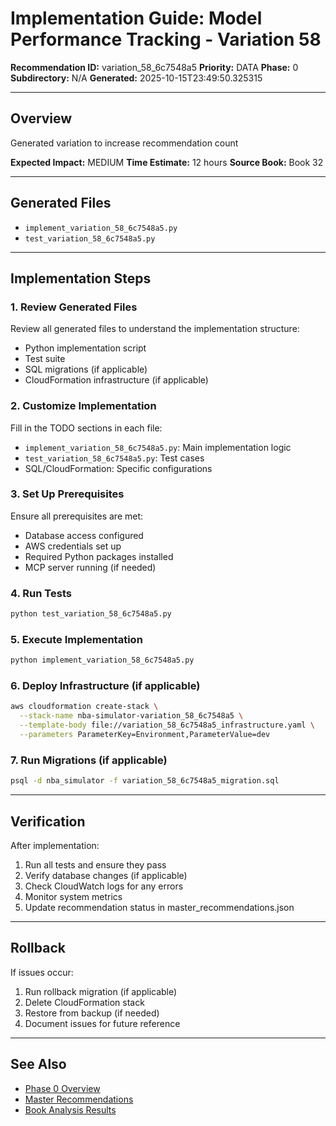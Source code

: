 # Implementation Guide: Model Performance Tracking - Variation 58

**Recommendation ID:** variation_58_6c7548a5
**Priority:** DATA
**Phase:** 0
**Subdirectory:** N/A
**Generated:** 2025-10-15T23:49:50.325315

---

## Overview

Generated variation to increase recommendation count

**Expected Impact:** MEDIUM
**Time Estimate:** 12 hours
**Source Book:** Book 32

---

## Generated Files

- `implement_variation_58_6c7548a5.py`
- `test_variation_58_6c7548a5.py`

---

## Implementation Steps

### 1. Review Generated Files

Review all generated files to understand the implementation structure:
- Python implementation script
- Test suite
- SQL migrations (if applicable)
- CloudFormation infrastructure (if applicable)

### 2. Customize Implementation

Fill in the TODO sections in each file:
- `implement_variation_58_6c7548a5.py`: Main implementation logic
- `test_variation_58_6c7548a5.py`: Test cases
- SQL/CloudFormation: Specific configurations

### 3. Set Up Prerequisites

Ensure all prerequisites are met:
- Database access configured
- AWS credentials set up
- Required Python packages installed
- MCP server running (if needed)

### 4. Run Tests

```bash
python test_variation_58_6c7548a5.py
```

### 5. Execute Implementation

```bash
python implement_variation_58_6c7548a5.py
```

### 6. Deploy Infrastructure (if applicable)

```bash
aws cloudformation create-stack \
  --stack-name nba-simulator-variation_58_6c7548a5 \
  --template-body file://variation_58_6c7548a5_infrastructure.yaml \
  --parameters ParameterKey=Environment,ParameterValue=dev
```

### 7. Run Migrations (if applicable)

```bash
psql -d nba_simulator -f variation_58_6c7548a5_migration.sql
```

---

## Verification

After implementation:
1. Run all tests and ensure they pass
2. Verify database changes (if applicable)
3. Check CloudWatch logs for any errors
4. Monitor system metrics
5. Update recommendation status in master_recommendations.json

---

## Rollback

If issues occur:
1. Run rollback migration (if applicable)
2. Delete CloudFormation stack
3. Restore from backup (if needed)
4. Document issues for future reference

---

## See Also

- [Phase 0 Overview](/Users/ryanranft/nba-simulator-aws/docs/phases/phase_0/)
- [Master Recommendations](/Users/ryanranft/nba-mcp-synthesis/analysis_results/master_recommendations.json)
- [Book Analysis Results](/Users/ryanranft/nba-mcp-synthesis/analysis_results/)
